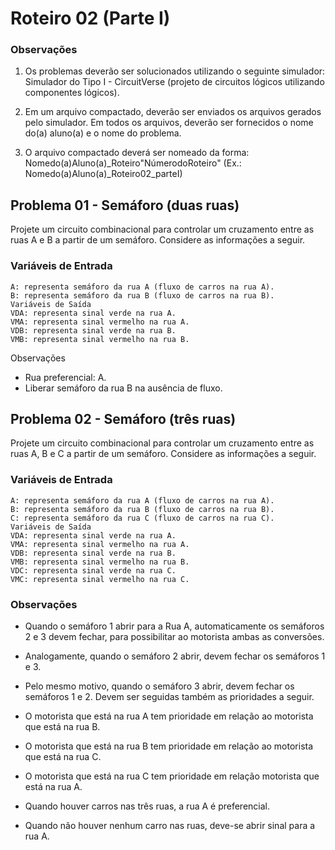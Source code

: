 # Roteiro 02 (Parte I)

### Observações
1. Os problemas deverão ser solucionados utilizando o seguinte simulador: Simulador do Tipo I - CircuitVerse (projeto de circuitos lógicos utilizando componentes lógicos).

2. Em um arquivo compactado, deverão ser enviados os arquivos gerados pelo simulador. Em todos os arquivos, deverão ser fornecidos o nome do(a) aluno(a) e o nome do problema. 

3. O arquivo compactado deverá ser nomeado da forma: Nomedo(a)Aluno(a)_Roteiro"NúmerodoRoteiro" (Ex.: Nomedo(a)Aluno(a)_Roteiro02_parteI)

## Problema 01 - Semáforo (duas ruas)

Projete um circuito combinacional para controlar um cruzamento entre as ruas A e B a partir de um semáforo. Considere as informações a seguir.

### Variáveis de Entrada
```
A: representa semáforo da rua A (fluxo de carros na rua A).
B: representa semáforo da rua B (fluxo de carros na rua B).
Variáveis de Saída
VDA: representa sinal verde na rua A.
VMA: representa sinal vermelho na rua A.
VDB: representa sinal verde na rua B.
VMB: representa sinal vermelho na rua B.
```
Observações
- Rua preferencial: A.
- Liberar semáforo da rua B na ausência de fluxo.

## Problema 02 - Semáforo (três ruas)

Projete um circuito combinacional para controlar um cruzamento entre as ruas A, B e C a partir de um semáforo. Considere as informações a seguir.

### Variáveis de Entrada
```
A: representa semáforo da rua A (fluxo de carros na rua A).
B: representa semáforo da rua B (fluxo de carros na rua B).
C: representa semáforo da rua C (fluxo de carros na rua C).
Variáveis de Saída
VDA: representa sinal verde na rua A.
VMA: representa sinal vermelho na rua A.
VDB: representa sinal verde na rua B.
VMB: representa sinal vermelho na rua B.
VDC: representa sinal verde na rua C.
VMC: representa sinal vermelho na rua C.
```
### Observações
- Quando o semáforo 1 abrir para a Rua A, automaticamente os semáforos 2 e 3 devem fechar, para possibilitar ao motorista ambas as conversões.
- Analogamente, quando o semáforo 2 abrir, devem fechar os semáforos 1 e 3.
- Pelo mesmo motivo, quando o semáforo 3 abrir, devem fechar os semáforos 1 e 2.
Devem ser seguidas também as prioridades a seguir.

- O motorista que está na rua A tem prioridade em relação ao motorista que está na rua B.
- O motorista que está na rua B tem prioridade em relação ao motorista que está na rua C.
- O motorista que está na rua C tem prioridade em relação motorista que está na rua A.
- Quando houver carros nas três ruas, a rua A é preferencial.
- Quando não houver nenhum carro nas ruas, deve-se abrir sinal para a rua A.

